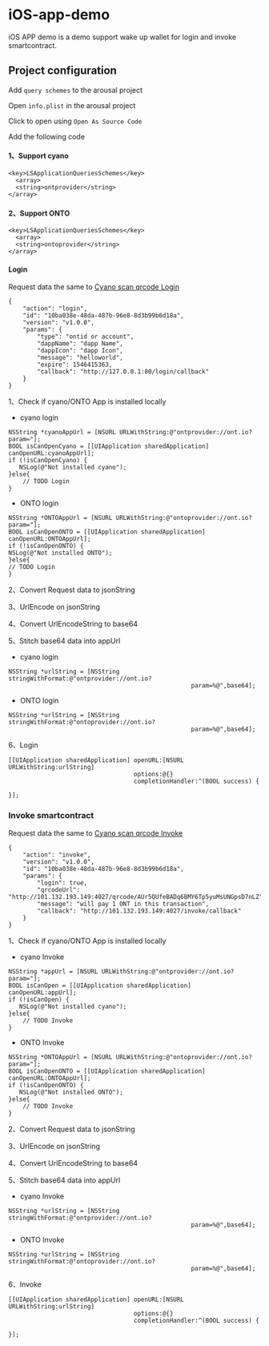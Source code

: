 # iOS-app-demo

iOS APP demo is a demo support wake up wallet for login and invoke smartcontract.

## Project configuration

Add `query schemes` to the arousal project

Open `info.plist` in the arousal project

Click to open using `Open As Source Code`

Add the following code

#### 1、Support cyano 

```
<key>LSApplicationQueriesSchemes</key> 
  <array> 
  <string>ontprovider</string> 
</array>
```

####    2、Support ONTO

```
<key>LSApplicationQueriesSchemes</key> 
  <array> 
  <string>ontoprovider</string> 
</array>
```



####     Login

Request data the same to [Cyano scan qrcode Login](https://github.com/ontio-cyano/CEPs/blob/master/CEPS/CEP1.mediawiki#Login-2)

```
{
	"action": "login",
	"id": "10ba038e-48da-487b-96e8-8d3b99b6d18a",
	"version": "v1.0.0",
	"params": {
		"type": "ontid or account",
		"dappName": "dapp Name",
		"dappIcon": "dapp Icon",
		"message": "helloworld",
		"expire": 1546415363,
		"callback": "http://127.0.0.1:80/login/callback"
	}
}
```

1、Check if cyano/ONTO App is installed locally

- cyano login

```
NSString *cyanoAppUrl = [NSURL URLWithString:@"ontprovider://ont.io?param="];
BOOL isCanOpenCyano = [[UIApplication sharedApplication] canOpenURL:cyanoAppUrl];
if (!isCanOpenCyano) {
   NSLog(@"Not installed cyano");
}else{
    // TODO Login
}
```

- ONTO login

```
NSString *ONTOAppUrl = [NSURL URLWithString:@"ontoprovider://ont.io?param="];
BOOL isCanOpenONTO = [[UIApplication sharedApplication] canOpenURL:ONTOAppUrl];
if (!isCanOpenONTO) {
NSLog(@"Not installed ONTO");
}else{
// TODO Login
}
```

2、Convert Request data to jsonString

3、UrlEncode on jsonString

4、Convert UrlEncodeString to base64

5、Stitch base64 data into appUrl

- cyano login

```
NSString *urlString = [NSString stringWithFormat:@"ontprovider://ont.io? 
                                                   param=%@",base64];
```

- ONTO login

```
NSString *urlString = [NSString stringWithFormat:@"ontoprovider://ont.io? 
                                                   param=%@",base64];
```

6、Login

```
[[UIApplication sharedApplication] openURL:[NSURL URLWithString:urlString] 
                                   options:@{} 
                                   completionHandler:^(BOOL success) {
                                       
}];
```

### Invoke smartcontract

Request data the same to [Cyano scan qrcode Invoke](https://github.com/ontio-cyano/CEPs/blob/master/CEPS/CEP1.mediawiki#Invoke_a_Smart_Contract-2)

```
{
	"action": "invoke",
	"version": "v1.0.0",
	"id": "10ba038e-48da-487b-96e8-8d3b99b6d18a",
	"params": {
		"login": true,
		"qrcodeUrl": "http://101.132.193.149:4027/qrcode/AUr5QUfeBADq6BMY6Tp5yuMsUNGpsD7nLZ",
		"message": "will pay 1 ONT in this transaction",
		"callback": "http://101.132.193.149:4027/invoke/callback"
	}
}
```

1、Check if cyano/ONTO App is installed locally

- cyano Invoke

```
NSString *appUrl = [NSURL URLWithString:@"ontprovider://ont.io?param="];
BOOL isCanOpen = [[UIApplication sharedApplication] canOpenURL:appUrl];
if (!isCanOpen) {
   NSLog(@"Not installed cyano");
}else{
    // TODO Invoke
}
```

- ONTO Invoke

```
NSString *ONTOAppUrl = [NSURL URLWithString:@"ontoprovider://ont.io?param="];
BOOL isCanOpenONTO = [[UIApplication sharedApplication] canOpenURL:ONTOAppUrl];
if (!isCanOpenONTO) {
   NSLog(@"Not installed ONTO");
}else{
    // TODO Invoke
}
```

2、Convert Request data to jsonString

3、UrlEncode on jsonString

4、Convert UrlEncodeString to base64

5、Stitch base64 data into appUrl

- cyano Invoke

```
NSString *urlString = [NSString stringWithFormat:@"ontprovider://ont.io?
                                                   param=%@",base64];
```

- ONTO Invoke

```
NSString *urlString = [NSString stringWithFormat:@"ontoprovider://ont.io?
                                                   param=%@",base64];
```

6、Invoke

```
[[UIApplication sharedApplication] openURL:[NSURL URLWithString:urlString] 
                                   options:@{} 
                                   completionHandler:^(BOOL success) {
                                       
}];
```

### 